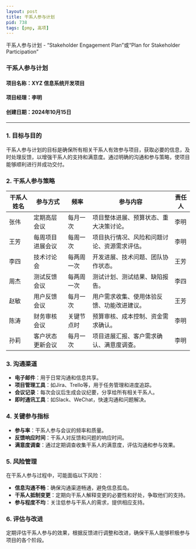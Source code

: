 ```yaml
---
layout: post
title: 干系人参与计划
pid: 738
tags: [pmp, 高项]
---
```


干系人参与计划 -  “Stakeholder Engagement Plan”或“Plan for Stakeholder Participation”

### **干系人参与计划**

#### **项目名称**：XYZ 信息系统开发项目

#### **项目经理**：李明

#### **创建日期**：2024年10月15日

------

### **1. 目标与目的**

干系人参与计划的目标是确保所有相关干系人有效参与项目，获取必要的信息，及时处理反馈，以增强干系人的支持和满意度。通过明确的沟通和参与策略，使项目能够顺利进行并成功交付。

### **2. 干系人参与策略**

| **干系人姓名** | **参与方式**     | **频率**   | **参与内容**                                 | **责任人** |
| -------------- | ---------------- | ---------- | -------------------------------------------- | ---------- |
| 张伟           | 定期高层会议     | 每月一次   | 项目整体进展、预算状态、重大决策讨论。       | 李明       |
| 王芳           | 每周项目进展会议 | 每周一次   | 项目执行情况、风险和问题讨论、资源需求评估。 | 李明       |
| 李四           | 技术讨论会       | 每两周一次 | 开发进展、技术问题、团队协作状态。           | 王芳       |
| 周杰           | 测试反馈会议     | 每两周一次 | 测试计划、测试结果、缺陷报告。               | 李四       |
| 赵敏           | 用户反馈会议     | 每月一次   | 用户需求收集、使用体验反馈、功能改进建议。   | 王芳       |
| 陈涛           | 财务审核会议     | 关键节点时 | 预算审核、成本控制、资金需求确认。           | 李明       |
| 孙莉           | 客户状态更新会议 | 每月一次   | 项目进展汇报、客户需求确认、满意度调查。     | 李明       |

### **3. 沟通渠道**

- **电子邮件**：用于日常沟通和信息共享。
- **项目管理工具**：如Jira、Trello等，用于任务管理和进度追踪。
- **会议记录**：每次会议后生成会议纪要，分享给所有相关干系人。
- **即时通讯工具**：如Slack、WeChat，快速沟通和问题解决。

### **4. 关键参与指标**

- **参与率**：干系人参与会议的频率和质量。
- **反馈响应时间**：干系人对反馈和问题的响应时间。
- **满意度调查**：通过定期调查收集干系人的满意度，评估沟通和参与效果。

### **5. 风险管理**

在干系人参与过程中，可能面临以下风险：

- **信息沟通不畅**：确保沟通渠道畅通，避免信息孤岛。
- **干系人抵制变更**：定期向干系人解释变更的必要性和好处，争取他们的支持。
- **参与程度不均**：关注低参与干系人的需求，提供相应支持。

### **6. 评估与改进**

定期评估干系人参与的效果，根据反馈进行调整和改进，确保干系人能够积极参与项目的各个阶段。
